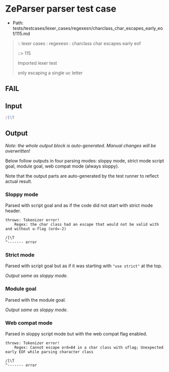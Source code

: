 # ZeParser parser test case

- Path: tests/testcases/lexer_cases/regexesn/charclass_char_escapes_early_eof/115.md

> :: lexer cases : regexesn : charclass char escapes early eof
>
> ::> 115
>
> Imported lexer test
>
> only escaping a single uc letter

## FAIL

## Input

`````js
/[\T
`````

## Output

_Note: the whole output block is auto-generated. Manual changes will be overwritten!_

Below follow outputs in four parsing modes: sloppy mode, strict mode script goal, module goal, web compat mode (always sloppy).

Note that the output parts are auto-generated by the test runner to reflect actual result.

### Sloppy mode

Parsed with script goal and as if the code did not start with strict mode header.

`````
throws: Tokenizer error!
    Regex: the char class had an escape that would not be valid with and without u-flag (ord=-2)

/[\T
^------- error
`````

### Strict mode

Parsed with script goal but as if it was starting with `"use strict"` at the top.

_Output same as sloppy mode._

### Module goal

Parsed with the module goal.

_Output same as sloppy mode._

### Web compat mode

Parsed in sloppy script mode but with the web compat flag enabled.

`````
throws: Tokenizer error!
    Regex: Cannot escape ord=84 in a char class with uflag; Unexpected early EOF while parsing character class

/[\T
^------- error
`````


